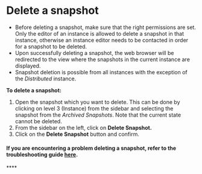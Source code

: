 # Delete a snapshot

* Before deleting a snapshot, make sure that the right permissions are set. Only the editor of an instance is allowed to delete a snapshot in that instance, otherwise an instance editor needs to be contacted in order for a snapshot to be deleted. 
* Upon successfully deleting a snapshot, the web browser will be redirected to the view where the snapshots in the current instance are displayed. 
* Snapshot deletion is possible from all instances with the exception of the _Distributed_ instance.

**To delete a snapshot:**

1.  Open the snapshot which you want to delete. This can be done by clicking on level 3 \(Instance\) from the sidebar and selecting the snapshot from the _Archived Snapshots_. Note that the current state cannot be deleted. 
2. From the sidebar on the left, click on **Delete Snapshot.** 
3. Click on the **Delete Snapshot** button and confirm.



#### If you are encountering a problem deleting a snapshot, refer to the troubleshooting guide [here](../troubleshooting/authorization-issues/cannot-delete-a-snapshot.md).

\*\*\*\*

